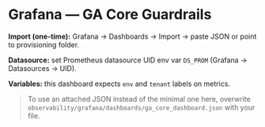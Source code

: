 # Grafana — GA Core Guardrails

**Import (one-time):** Grafana → Dashboards → Import → paste JSON or point to provisioning folder.

**Datasource:** set Prometheus datasource UID env var `DS_PROM` (Grafana → Datasources → UID).

**Variables:** this dashboard expects `env` and `tenant` labels on metrics.

> To use an attached JSON instead of the minimal one here, overwrite
> `observability/grafana/dashboards/ga_core_dashboard.json` with your file.
